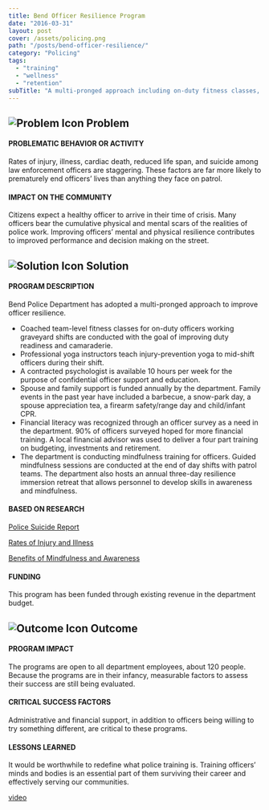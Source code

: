 ```yaml
---
title: Bend Officer Resilience Program
date: "2016-03-31"
layout: post
cover: /assets/policing.png
path: "/posts/bend-officer-resilience/"
category: "Policing"
tags:
  - "training"
  - "wellness"
  - "retention"
subTitle: "A multi-pronged approach including on-duty fitness classes, yoga classes, a contracted psychologist, family support, financial literacy, and mindfulness training aims to increase officer resillience."
---
```


## ![Problem Icon](https://github.com/google/material-design-icons/raw/master/alert/1x_web/ic_error_outline_black_48dp.png "Problem") Problem

#### PROBLEMATIC BEHAVIOR OR ACTIVITY

Rates of injury, illness, cardiac death, reduced life span, and suicide among law enforcement officers are staggering. These factors are far more likely to prematurely end officers’ lives than anything they face on patrol.

#### IMPACT ON THE COMMUNITY

Citizens expect a healthy officer to arrive in their time of crisis. Many officers bear the cumulative physical and mental scars of the realities of police work. Improving officers’ mental and physical resilience contributes to improved performance and decision making on the street.

## ![Solution Icon](https://github.com/google/material-design-icons/raw/master/action/1x_web/ic_lightbulb_outline_black_48dp.png "Solution") Solution

#### PROGRAM DESCRIPTION

Bend Police Department has adopted a multi-pronged approach to improve officer resilience.

   - Coached team-level fitness classes for on-duty officers working graveyard shifts are conducted with the goal of improving duty readiness and camaraderie.
   - Professional yoga instructors teach injury-prevention yoga to mid-shift officers during their shift.
   - A contracted psychologist is available 10 hours per week for the purpose of confidential officer support and education.
   - Spouse and family support is funded annually by the department. Family events in the past year have included a barbecue, a snow-park day, a spouse appreciation tea, a firearm safety/range day and child/infant CPR.
   - Financial literacy was recognized through an officer survey as a need in the department. 90% of officers surveyed hoped for more financial training. A local financial advisor was used to deliver a four part training on budgeting, investments and retirement.
   - The department is conducting mindfulness training for officers. Guided mindfulness sessions are conducted at the end of day shifts with patrol teams. The department also hosts an annual three-day resilience immersion retreat that allows personnel to develop skills in awareness and mindfulness.

#### BASED ON RESEARCH

   [Police Suicide Report](http://www.theiacp.org/Portals/0/documents/pdfs/Suicide_Project/Officer_Suicide_Report.pdf)

   [Rates of Injury and Illness](http://www.bls.gov/ooh/protective-service/police-and-detectives.htm)

   [Benefits of Mindfulness and Awareness](http://marc.ucla.edu/)

#### FUNDING

This program has been funded through existing revenue in the department budget.

## ![Outcome Icon](https://github.com/google/material-design-icons/raw/master/action/1x_web/ic_view_list_black_48dp.png "Outcome") Outcome

#### PROGRAM IMPACT

The programs are open to all department employees, about 120 people. Because the programs are in their infancy, measurable factors to assess their success are still being evaluated.

#### CRITICAL SUCCESS FACTORS

Administrative and financial support, in addition to officers being willing to try something different, are critical to these programs.

#### LESSONS LEARNED

It would be worthwhile to redefine what police training is. Training officers’ minds and bodies is an essential part of them surviving their career and effectively serving our communities.

[video](https://cityofbendoregon.podbean.com/e/city-edition-police-department-wellness-program/)
